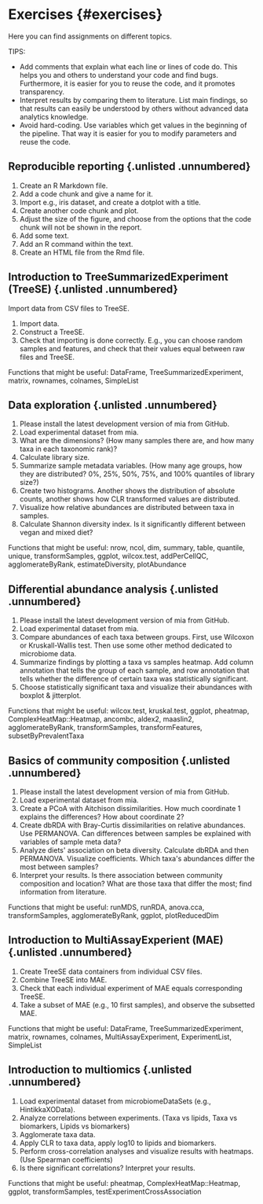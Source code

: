 # Exercises {#exercises}

Here you can find assignments on different topics. 

TIPS:

   - Add comments that explain what each line or lines of code do. This helps you and others to understand your code and find bugs. Furthermore, it is easier for you to reuse the code, and it promotes transparency.
   - Interpret results by comparing them to literature. List main findings, so that results can easily be understood by others without advanced data analytics knowledge.
   - Avoid hard-coding. Use variables which get values in the beginning of the pipeline. That way it is easier for you to modify parameters and reuse the code.
   
## Reproducible reporting {.unlisted .unnumbered}

1. Create an R Markdown file.
2. Add a code chunk and give a name for it.
3. Import e.g., iris dataset, and create a dotplot with a title.
4. Create another code chunk and plot. 
5. Adjust the size of the figure, and choose from the options that the code chunk will not be shown in the report.
6. Add some text.
7. Add an R command within the text.
8. Create an HTML file from the Rmd file.

## Introduction to TreeSummarizedExperiment (TreeSE) {.unlisted .unnumbered}

Import data from CSV files to TreeSE.

1. Import data.
2. Construct a TreeSE.
3. Check that importing is done correctly. E.g., you can choose random samples and features,
and check that their values equal between raw files and TreeSE.

Functions that might be useful: DataFrame, TreeSummarizedExperiment, matrix, rownames, colnames, SimpleList

## Data exploration {.unlisted .unnumbered}

1. Please install the latest development version of mia from GitHub.
2. Load experimental dataset from mia.
3. What are the dimensions? (How many samples there are, and how many taxa in each taxonomic rank)?
4. Calculate library size.
5. Summarize sample metadata variables. (How many age groups, how they are distributed? 0%, 25%, 50%, 75%, and 100% quantiles of library size?)
6. Create two histograms. Another shows the distribution of absolute counts, another shows how CLR transformed values are distributed.
7. Visualize how relative abundances are distributed between taxa in samples.
8. Calculate Shannon diversity index. Is it significantly different between vegan and mixed diet?

Functions that might be useful: nrow, ncol, dim, summary, table, quantile, unique, transformSamples, ggplot, wilcox.test, addPerCellQC, agglomerateByRank, estimateDiversity, plotAbundance

## Differential abundance analysis {.unlisted .unnumbered}

1. Please install the latest development version of mia from GitHub.
2. Load experimental dataset from mia.
3. Compare abundances of each taxa between groups. First, use Wilcoxon or Kruskall-Wallis test. Then use some other method dedicated to microbiome data. 
4. Summarize findings by plotting a taxa vs samples heatmap. Add column annotation that tells the group of each sample, and row annotation that tells whether the difference of certain taxa was statistically significant.
5. Choose statistically significant taxa and visualize their abundances with boxplot & jitterplot.

Functions that might be useful: wilcox.test, kruskal.test, ggplot, pheatmap, ComplexHeatMap::Heatmap, ancombc, aldex2, maaslin2, agglomerateByRank, transformSamples, transformFeatures, subsetByPrevalentTaxa

## Basics of community composition {.unlisted .unnumbered}

1. Please install the latest development version of mia from GitHub.
2. Load experimental dataset from mia.
3. Create a PCoA with Aitchison dissimilarities. How much coordinate 1 explains the differences? How about coordinate 2?
4. Create dbRDA with Bray-Curtis dissimilarities on relative abundances. Use PERMANOVA. Can differences between samples be explained with variables of sample meta data? 
5. Analyze diets' association on beta diversity. Calculate dbRDA and then PERMANOVA. Visualize coefficients. Which taxa's abundances differ the most between samples? 
6. Interpret your results. Is there association between community composition and location? What are those taxa that differ the most; find information from literature.

Functions that might be useful: runMDS, runRDA, anova.cca, transformSamples, agglomerateByRank, ggplot, plotReducedDim

## Introduction to MultiAssayExperient (MAE) {.unlisted .unnumbered}

1. Create TreeSE data containers from individual CSV files.
2. Combine TreeSE into MAE.
3. Check that each individual experiment of MAE equals corresponding TreeSE.
4. Take a subset of MAE (e.g., 10 first samples), and observe the subsetted MAE.

Functions that might be useful: DataFrame, TreeSummarizedExperiment, matrix, rownames, colnames, MultiAssayExperiment, ExperimentList, SimpleList

## Introduction to multiomics {.unlisted .unnumbered}

1. Load experimental dataset from microbiomeDataSets (e.g., HintikkaXOData).
2. Analyze correlations between experiments. (Taxa vs lipids, Taxa vs biomarkers, Lipids vs biomarkers)
3. Agglomerate taxa data.
4. Apply CLR to taxa data, apply log10 to lipids and biomarkers.
5. Perform cross-correlation analyses and visualize results with heatmaps. (Use Spearman coefficients)
6. Is there significant correlations? Interpret your results.

Functions that might be useful: pheatmap, ComplexHeatMap::Heatmap, ggplot, transformSamples, testExperimentCrossAssociation
